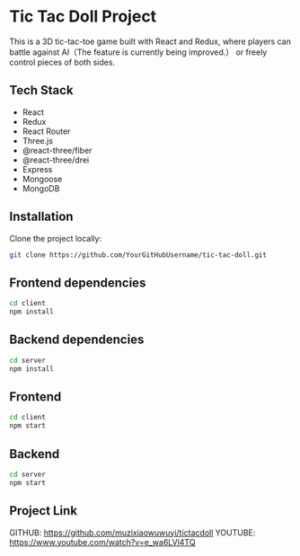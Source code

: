 # Tic Tac Doll Project

This is a 3D tic-tac-toe game built with React and Redux, where players can battle against AI（The feature is currently being improved.） or freely control pieces of both sides.

## Tech Stack

- React
- Redux
- React Router
- Three.js
- @react-three/fiber
- @react-three/drei
- Express
- Mongoose
- MongoDB

## Installation

Clone the project locally:

```bash
git clone https://github.com/YourGitHubUsername/tic-tac-doll.git
```

## Frontend dependencies
```bash
cd client
npm install
```
## Backend dependencies
```bash
cd server
npm install
```
## Frontend
```bash
cd client
npm start
```
## Backend
```bash
cd server
npm start
```
## Project Link

GITHUB: https://github.com/muzixiaowuwuyi/tictacdoll
YOUTUBE: https://www.youtube.com/watch?v=e_wa6LVl4TQ
